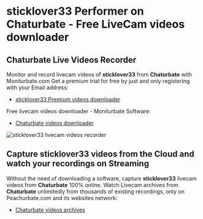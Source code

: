 # sticklover33 Performer on Chaturbate - Free LiveCam videos downloader

## Chaturbate Live Videos Recorder

Monitor and record livecam videos of **sticklover33** from **Chaturbate** with Moniturbate.com
Get a premium trial for free by just and only registering with your Email address:
* [sticklover33 Premium videos downloader](https://moniturbate.com/request-demo-licence-key.html)

Free livecam videos downloader - Moniturbate Software:
* [Chaturbate videos downloader](https://moniturbate.com/moniturbate-download-software.html)

![sticklover33 livecam videos recorder](https://peachurnet.com/templates/moniturbate-software.png)


## Capture sticklover33 videos from the Cloud and watch your recordings on Streaming

Without the need of downloading a software, capture **sticklover33** livecam videos from **Chaturbate** 100% online.
Watch Livecam archives from **Chaturbate** unlimitedly from thousands of existing recordings, only on Peachurbate.com and its websites network:
* [Chaturbate videos archives](https://peachurnet.com/)